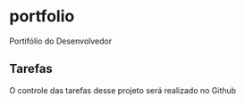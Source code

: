 # portfolio
 Portifólio do Desenvolvedor

## Tarefas

O controle das tarefas desse projeto será realizado no Github